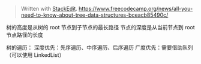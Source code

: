 	


> Written with [StackEdit](https://stackedit.io/).
https://www.freecodecamp.org/news/all-you-need-to-know-about-tree-data-structures-bceacb85490c/

树的高度是从树的 root 节点到子节点的最长路径
节点的深度是从当前节点到 root 节点路径的长度

树的遍历：
深度优先：先序遍历、中序遍历、后序遍历
广度优先：需要借助队列（可以使用 LinkedList）
<!--stackedit_data:
eyJoaXN0b3J5IjpbLTEwMTI0MDAyNzAsMTk1NjcwNjQyOSwtMT
EyODY5ODc3OSwtMjMwMzAwNTE1XX0=
-->